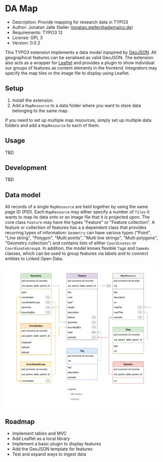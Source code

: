 # DA Map

- Description: Provide mapping for research data in TYPO3
- Author: Jonatan Jalle Steller ([jonatan.steller@adwmainz.de](mailto:jonatan.steller@adwmainz.de))
- Requirements: TYPO3 12
- License: GPL 3
- Version: 0.0.2

This TYPO3 extension implements a data model inpspired by [GeoJSON](https://datatracker.ietf.org/doc/html/rfc7946). All geographical features can be serialised as valid GeoJSON. The extension also acts as a wrapper for [Leaflet](https://leafletjs.com/) and provides a plugin to show individual our groups of features as content elements in the frontend. Integrators may specify the map tiles or the image file to display using Leaflet.

## Setup

1. Install the extension.
2. Add a `MapResource` to a data folder where you want to store data belonging to the same map.

If you need to set up multiple map resources, simply set up multiple data folders and add a `MapResource` to each of them.

## Usage

TBD

## Development

TBD

## Data model

All records of a single `MapResource` are held together by using the same page ID (PID). Each `MapResource` may either specify a number of `Tiles` it wants to map its data onto or an image file that it is projected upon. The core class `Feature` may have the types "Feature" or "Feature collection". A feature or collection of features has a a dependent class that provides recurring types of information: `Geometry` can have various types ("Point", "Line string", "Polygon", "Multi points", "Multi line strings", "Multi polygons", "Geometry collection") and contains lists of either `Coordinates` or `CoordinateGroup`s. In addition, the model knows flexible `Tag`s and `SameAs` classes, which can be used to group features via labels and to connect entities to Linked Open Data.

![Data model of DA Map, drawn using draw.io](Documentation/datamodel.png)

## Roadmap

- Implement tables and MVC
- Add Leaflet as a local library
- Implement a basic plugin to display features
- Add the GeoJSON template for features
- Test and expand ways to ingest data
